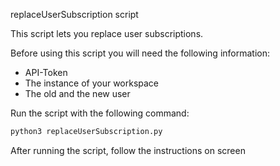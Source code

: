 replaceUserSubscription script

This script lets you replace user subscriptions.  

Before using this script you will need the following information:
- API-Token
- The instance of your workspace
- The old and the new user

Run the script with the following command:  
```bash
python3 replaceUserSubscription.py
```

After running the script, follow the instructions on screen